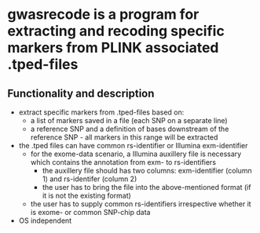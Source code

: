 # gwasrecode is a program for extracting and recoding specific markers from PLINK associated .tped-files

## Functionality and description
- extract specific markers from .tped-files based on:
  - a list of markers saved in a file (each SNP on a separate line)
  - a reference SNP and a definition of bases downstream of the reference SNP - all markers in this range will be extracted
- the .tped files can have common rs-identifier or Illumina exm-identifier
  - for the exome-data scenario, a Illumina auxillery file is necessary which contains the annotation from exm- to rs-identifiers
    - the auxillery file should has two columns: exm-identifier (column 1) and rs-identifer (column 2)
	- the user has to bring the file into the above-mentioned format (if it is not the existing format) 
  - the user has to supply common rs-identifiers irrespective whether it is exome- or common SNP-chip data
- OS independent
